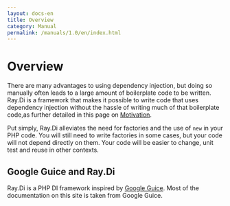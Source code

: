 ```yaml
---
layout: docs-en
title: Overview
category: Manual
permalink: /manuals/1.0/en/index.html
---
```

# Overview

There are many advantages to using dependency injection, but doing so manually often leads to a large amount of boilerplate code to be written. Ray.Di is a framework that makes it possible to write code that uses dependency injection without the hassle of writing much of that boilerplate code,as further detailed in this page on [Motivation](motivation.html).

Put simply, Ray.Di alleviates the need for factories and the use of `new` in your PHP code. You will still need to write factories in some cases, but your code will not depend directly on them. Your code will be easier to change, unit test and reuse in other contexts.

## Google Guice and Ray.Di

Ray.Di is a PHP DI framework inspired by [Google Guice](https://github.com/google/guice). Most of the documentation on this site is taken from Google Guice.
